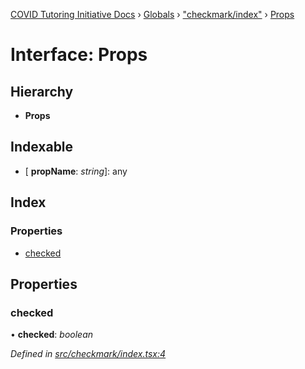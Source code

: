 [COVID Tutoring Initiative Docs](../README.md) › [Globals](../globals.md) › ["checkmark/index"](../modules/_checkmark_index_.md) › [Props](_checkmark_index_.props.md)

# Interface: Props

## Hierarchy

- **Props**

## Indexable

- \[ **propName**: _string_\]: any

## Index

### Properties

- [checked](_checkmark_index_.props.md#checked)

## Properties

### checked

• **checked**: _boolean_

_Defined in [src/checkmark/index.tsx:4](https://github.com/tutorbookapp/covid-tutoring/blob/7978780/src/checkmark/index.tsx#L4)_
